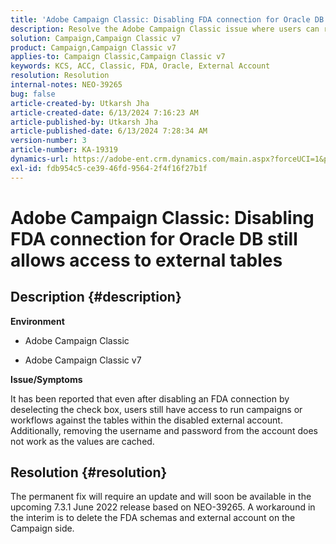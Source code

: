 ```yaml
---
title: 'Adobe Campaign Classic: Disabling FDA connection for Oracle DB still allows access to external tables'
description: Resolve the Adobe Campaign Classic issue where users can run campaigns or workflows against the tables within the disabled external account.
solution: Campaign,Campaign Classic v7
product: Campaign,Campaign Classic v7
applies-to: Campaign Classic,Campaign Classic v7
keywords: KCS, ACC, Classic, FDA, Oracle, External Account
resolution: Resolution
internal-notes: NEO-39265
bug: false
article-created-by: Utkarsh Jha
article-created-date: 6/13/2024 7:16:23 AM
article-published-by: Utkarsh Jha
article-published-date: 6/13/2024 7:28:34 AM
version-number: 3
article-number: KA-19319
dynamics-url: https://adobe-ent.crm.dynamics.com/main.aspx?forceUCI=1&pagetype=entityrecord&etn=knowledgearticle&id=06efcdd1-5429-ef11-840b-000d3a37eaf2
exl-id: fdb954c5-ce39-46fd-9564-2f4f16f27b1f
---
```

# Adobe Campaign Classic: Disabling FDA connection for Oracle DB still allows access to external tables

## Description {#description}


<b>Environment</b>

- Adobe Campaign Classic

- Adobe Campaign Classic v7

<b>Issue/Symptoms</b>

It has been reported that even after disabling an FDA connection by deselecting the check box, users still have access to run campaigns or workflows against the tables within the disabled external account. Additionally, removing the username and password from the account does not work as the values are cached.






## Resolution {#resolution}


The permanent fix will require an update and will soon be available in the upcoming 7.3.1 June 2022 release based on NEO-39265. A workaround in the interim is to delete the FDA schemas and external account on the Campaign side.
